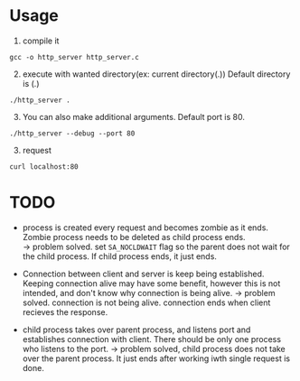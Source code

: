 # Usage
  
1. compile it
```
gcc -o http_server http_server.c
```

2. execute with wanted directory(ex: current directory(.))
Default directory is (.)
```
./http_server .
```

3. You can also make additional arguments.
Default port is 80.
```
./http_server --debug --port 80
```

3. request
```
curl localhost:80
```


# TODO
- process is created every request and becomes zombie as it ends. Zombie process needs to be deleted as child process ends.    
-> problem solved.
set `SA_NOCLDWAIT` flag so the parent does not wait for the child process.
If child process ends, it just ends.

- Connection between client and server is keep being established. Keeping connection alive may have some benefit, however this is not intended, and don't know why connection is being alive.
-> problem solved.
connection is not being alive. connection ends when client recieves the response.

- child process takes over parent process, and listens port and establishes connection with client. There should be only one process who listens to the port.
-> problem solved,
child process does not take over the parent process. It just ends after working iwth single request is done.



